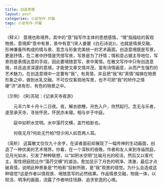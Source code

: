 ```yaml
---
title: 创造意境
layout: post
categories: 小说写作-开篇
tags: 小说写作-开篇
---
```


〔释义〕 意境也称境界。其中的“意”指写作主体的思想感情，“境”指描绘的客观物景。意境即“意中有景，景中有意”(宋人姜夔《白石诗说》)，也就是情景交融、形神兼备所构成的情与景、意念与形象完美统一的艺术画面。创造意境既是写景，更是抒情，在二者中抒情是凭借写景，写景是为了抒情；情和意占据主导地位，写景则是表情达意的手段，因此要境随意写，景中寓情。在散文写作中只有创造意境，并且追求深邃的意境，才能使文章文情并茂，富有诗情画意，从而产生强烈的艺术魅力。在创造意境中一定要有“我”，有真情，并且把“我”和“真情”熔铸在物景形象之中，做到水乳交融，不可仅仅客观地写景，也不可把“我”的矫作之情硬“济”进有形、有色的物景之中。

〔示例〕 (宋)苏轼：《记承天寺夜游》

　　元丰六年十月十二日夜。夜，解衣欲睡，月色入户，欣然起行。念无与乐者，遂至承天寺，寻张怀民，怀民亦未寝。相与步于中庭。

　　庭中如积水空明。水中藻荇交横，盖竹柏影也。

　　何夜无月?何处无竹柏?但少闲人如吾两人耳。

〔简析〕 这篇散文仅仅九十余字，在读者面前却展现了一幅传神的生动画面，创造了一种优美的艺术境界。你看，在一个深秋的夜晚，作者和友人来到寺庙院庭，见月光如水，引发了种种联想，以“如积水空明”比喻月光的皎洁，然后又以客代主，索性把庭院比作“藻荇交横”的湖泊，愈加显示了月色的明净、清澈，最后才点破真情，说明此种景象是“竹柏影”投射所致，是“我”观景的错觉。为什么会造成这种错觉?这是作者以情观景、境随意写的必然结果。作品情景交融，物我一体，以皎洁、明净的画面，流露了作者响往恬静、追求安逸的心境。 